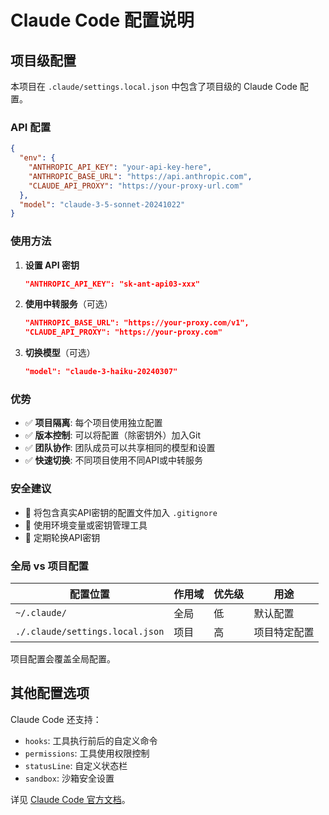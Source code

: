 # Claude Code 配置说明

## 项目级配置

本项目在 `.claude/settings.local.json` 中包含了项目级的 Claude Code 配置。

### API 配置

```json
{
  "env": {
    "ANTHROPIC_API_KEY": "your-api-key-here",
    "ANTHROPIC_BASE_URL": "https://api.anthropic.com",
    "CLAUDE_API_PROXY": "https://your-proxy-url.com"
  },
  "model": "claude-3-5-sonnet-20241022"
}
```

### 使用方法

1. **设置 API 密钥**
   ```json
   "ANTHROPIC_API_KEY": "sk-ant-api03-xxx"
   ```

2. **使用中转服务**（可选）
   ```json
   "ANTHROPIC_BASE_URL": "https://your-proxy.com/v1",
   "CLAUDE_API_PROXY": "https://your-proxy.com"
   ```

3. **切换模型**（可选）
   ```json
   "model": "claude-3-haiku-20240307"
   ```

### 优势

- ✅ **项目隔离**: 每个项目使用独立配置
- ✅ **版本控制**: 可以将配置（除密钥外）加入Git
- ✅ **团队协作**: 团队成员可以共享相同的模型和设置
- ✅ **快速切换**: 不同项目使用不同API或中转服务

### 安全建议

- 🔐 将包含真实API密钥的配置文件加入 `.gitignore`
- 🔐 使用环境变量或密钥管理工具
- 🔐 定期轮换API密钥

### 全局 vs 项目配置

| 配置位置 | 作用域 | 优先级 | 用途 |
|---------|---------|--------|------|
| `~/.claude/` | 全局 | 低 | 默认配置 |
| `./.claude/settings.local.json` | 项目 | 高 | 项目特定配置 |

项目配置会覆盖全局配置。

## 其他配置选项

Claude Code 还支持：

- `hooks`: 工具执行前后的自定义命令
- `permissions`: 工具使用权限控制
- `statusLine`: 自定义状态栏
- `sandbox`: 沙箱安全设置

详见 [Claude Code 官方文档](https://docs.claude.com/en/docs/claude-code)。